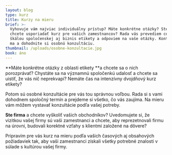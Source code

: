 ```yaml
---
layout: blog
type: kurz
title: Kurzy na mieru
brief: >-
  Vyhovuje vám najviac individuálny prístup? Máte konkrétne otázky? Ste firma a
  chcete usporiadať kurz pre vašich zamestnancov? Rada vás prevediem celou
  škálou spoločenskej aj biznis etikety a odpoviem na vaše otázky. Kontaktujte
  ma a dohodnite si osobnú konzultáciu.
thumbnail: /uploads/osobne-konzultacie.jpg
book: áno
---
```

**Máte konkrétne otázky z oblasti etikety **a chcete sa o nich porozprávať? Chystáte sa na významnú spoločenkú udalosť a chcete sa uistiť, že vás nič neprekvapí? Nemáte čas na intenzívny dvojdňový kurz etikety?

Potom sú osobné konzultácie pre vás tou správnou voľbou. Rada si s vami dohodnem spoločný termín  a prejdeme si všetko, čo vás zaujíma. Na mieru vám môžem vystavať konzultácie podľa vašej potreby.

**Ste firma** a chcete vyškoliť vašich obchodníkov? Uvedomujete si, že vizitkou vašej firmy sú vaši zamestnanci a chcete, aby reprezetnovali firmu na úrovni, budovali korektné vzťahy s klientmi založené na dôvere? 

Pripravím pre vás kurz na mieru podľa vašich časových aj obsahových požiadaviek tak, aby vaši zamestnanci získali všetky potrebné znalosti v súlade s kultúrou vašej firmy.
